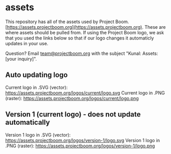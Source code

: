 # assets
This repository has all of the assets used by Project Boom. [https://assets.projectboom.org](https://assets.projectboom.org). These are where assets should be pulled from. If using the Project Boom logo, we ask that you used the links below so that if our logo changes it automaticly updates in your use.

Question? Email [team@projectboom.org](team@projectboom.org) with the subject "Kunal: Assets: [your inquiry]".

## Auto updating logo
Current logo in .SVG (vector): https://assets.projectboom.org/logos/current/logo.svg
Current logo in .PNG (raster): https://assets.projectboom.org/logos/current/logo.png

## Version 1 (current logo) - does not update automatically
Version 1 logo in .SVG (vector): https://assets.projectboom.org/logos/version-1/logo.svg
Version 1 logo in .PNG (raster): https://assets.projectboom.org/logos/version-1/logo.png
